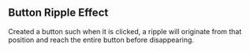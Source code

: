 ## Button Ripple Effect
Created a button such when it is clicked, a ripple will originate from that position and reach the entire button before disappearing. 